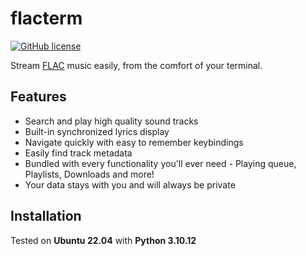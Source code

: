 # flacterm

[![GitHub license](https://img.shields.io/github/license/ravachol/kew?color=333333&style=for-the-badge)](https://github.com/ravachol/kew/blob/master/LICENSE)

Stream [FLAC](https://en.wikipedia.org/wiki/FLAC) music easily, from the comfort of your terminal.

## Features

- Search and play high quality sound tracks
- Built-in synchronized lyrics display
- Navigate quickly with easy to remember keybindings
- Easily find track metadata
- Bundled with every functionality you'll ever need - Playing queue, Playlists, Downloads and more!
- Your data stays with you and will always be private

## Installation



Tested on **Ubuntu 22.04** with **Python 3.10.12**

 




